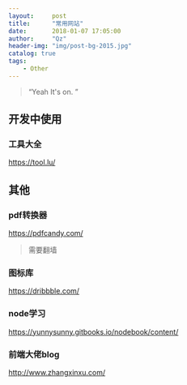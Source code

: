 ```yaml
---
layout:     post
title:      "常用网站"
date:       2018-01-07 17:05:00
author:     "Qz"
header-img: "img/post-bg-2015.jpg"
catalog: true
tags:
    - Other
---
```


> “Yeah It's on. ”


## 开发中使用

### 工具大全
https://tool.lu/


## 其他

### pdf转换器
https://pdfcandy.com/

>需要翻墙

### 图标库
https://dribbble.com/

### node学习
https://yunnysunny.gitbooks.io/nodebook/content/


### 前端大佬blog
http://www.zhangxinxu.com/
